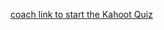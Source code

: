 [coach link to start the Kahoot Quiz](https://kahoot.it/challenge/?quiz-id=fdd5d675-cdf3-4f43-9154-859682f8ccb3&single-player=true)